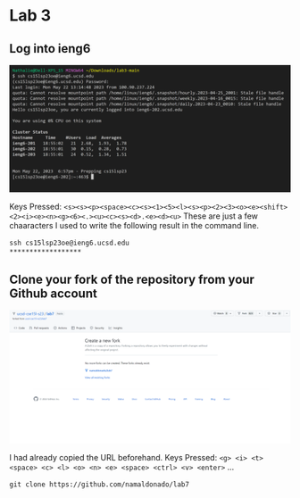 # Lab 3

## Log into ieng6
<img src="https://raw.githubusercontent.com/namaldonado/cse15l-lab-reports/main/Screenshot%202023-05-22%20185749.png"/>

Keys Pressed: `<s><s><p><space><c><s><1><5><l><s><p><2><3><o><e><shift><2><i><e><n><g><6><.><u><c><s><d>.<e><d><u>`
These are just a few chaaracters I used to write the following result in the command line.

```
ssh cs15lsp23oe@ieng6.ucsd.edu
******************
```

## Clone your fork of the repository from your Github account 
<img src="https://raw.githubusercontent.com/namaldonado/cse15l-lab-reports/main/Screenshot%202023-05-22%20185902.png"/>

I had already copied the URL beforehand.
Keys Pressed: `<g> <i> <t> <space> <c> <l> <o> <n> <e> <space> <ctrl> <v> <enter>`
...

```
git clone https://github.com/namaldonado/lab7
```
